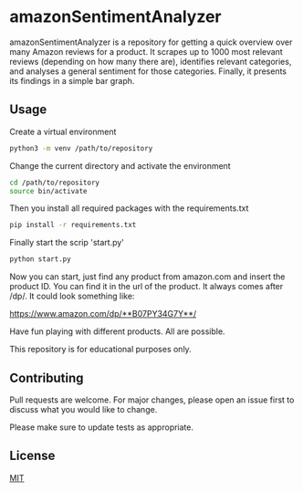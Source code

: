 # amazonSentimentAnalyzer

amazonSentimentAnalyzer is a repository for getting a quick overview over many Amazon reviews for a product. It scrapes up to 1000 most relevant reviews (depending on how many there are), identifies relevant categories, and analyses a general sentiment for those categories. Finally, it presents its findings in a simple bar graph.

## Usage

Create a virtual environment

```bash
python3 -m venv /path/to/repository
```

Change the current directory and activate the environment

```bash
cd /path/to/repository
source bin/activate
```
Then you install all required packages with the requirements.txt

```bash
pip install -r requirements.txt
```
Finally start the scrip 'start.py'

```bash
python start.py
``` 

Now you can start, just find any product from amazon.com and insert the product ID. You can find it in the url of the product. It always comes after /dp/. It could look something like: 

https://www.amazon.com/dp/**B07PY34G7Y**/

Have fun playing with different products. All are possible.

This repository is for educational purposes only.

## Contributing
Pull requests are welcome. For major changes, please open an issue first to discuss what you would like to change.

Please make sure to update tests as appropriate.

## License
[MIT](https://choosealicense.com/licenses/mit/)